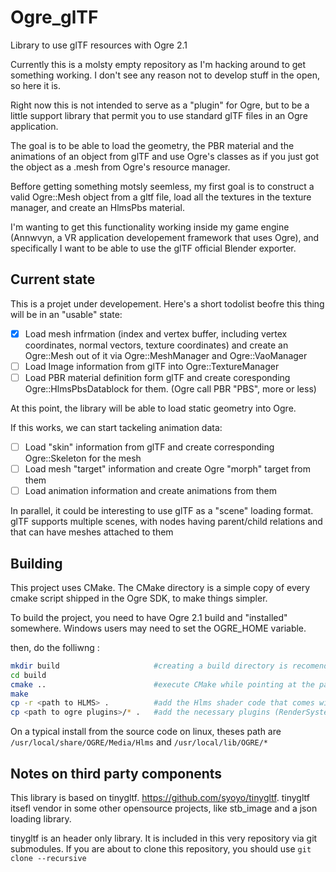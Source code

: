 # Ogre_glTF
Library to use glTF resources with Ogre 2.1

Currently this is a molsty empty repository as I'm hacking around to get something working. I don't see any reason not to develop stuff in the open, so here it is.

Right now this is not intended to serve as a "plugin" for Ogre, but to be a little support library that permit you to use standard glTF files in an Ogre application.

The goal is to be able to load the geometry, the PBR material and the animations of an object from glTF and use Ogre's classes as if you just got the object as a .mesh from Ogre's resource manager.

Beffore getting something motsly seemless, my first goal is to construct a valid Ogre::Mesh object from a gltf file, load all the textures in the texture manager, and create an HlmsPbs material.

I'm wanting to get this functionality working inside my game engine (Annwvyn, a VR application developement framework that uses Ogre), and specifically I want to be able to use the glTF official Blender exporter.

## Current state

This is a projet under developement. Here's a short todolist beofre this thing will be in an "usable" state:

 - [x] Load mesh infrmation (index and vertex buffer, including vertex coordinates, normal vectors, texture coordinates) and create an Ogre::Mesh out of it via Ogre::MeshManager and Ogre::VaoManager
 - [ ] Load Image information from glTF into Ogre::TextureManager
 - [ ] Load PBR material definition form glTF and create coresponding Ogre::HlmsPbsDatablock for them. (Ogre call PBR "PBS", more or less)

 At this point, the library will be able to load static geometry into Ogre.

 If this works, we can start tackeling animation data:
 - [ ] Load "skin" information from glTF and create corresponding Ogre::Skeleton for the mesh
 - [ ] Load mesh "target" information and create Ogre "morph" target from them
 - [ ] Load animation information and create animations from them

In parallel, it could be interesting to use glTF as a "scene" loading format. glTF supports multiple scenes, with nodes having parent/child relations and that can have meshes attached to them


## Building

This project uses CMake. The CMake directory is a simple copy of every cmake script shipped in the Ogre SDK, to make things simpler.

To build the project, you need to have Ogre 2.1 build and "installed" somewhere. Windows users may need to set the OGRE_HOME variable.

then, do the folliwng :

```bash
mkdir build                     #creating a build directory is recomended
cd build
cmake ..                        #execute CMake while pointing at the parent directory
make
cp -r <path to HLMS> .          #add the Hlms shader code that comes with Ogre
cp <path to ogre plugins>/* .   #add the necessary plugins (RenderSystem_GL3+)
```

On a typical install from the source code on linux, theses path are `/usr/local/share/OGRE/Media/Hlms` and `/usr/local/lib/OGRE/*`

## Notes on third party components

This library is based on tinygltf. https://github.com/syoyo/tinygltf. tinygltf itsefl vendor in some other opensource projects, like stb_image and a json loading library.

tinygltf is an header only library. It is included in this very repository via git submodules.
If you are about to clone this repository, you should use `git clone --recursive`


